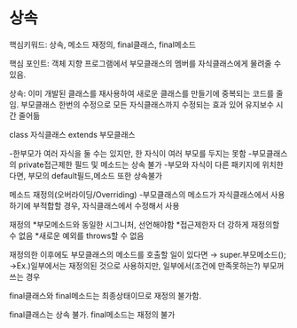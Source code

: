 # 상속

핵심키워드: 상속, 메소드 재정의, final클래스, final메소드

핵심 포인트: 객체 지향 프로그램에서 부모클래스의 멤버를 자식클래스에게 물려줄 수 있음.

상속: 이미 개발된 클래스를 재사용하여 새로운 클래스를 만들기에 중복되는 코드를 줄임.
부모클래스 한번의 수정으로 모든 자식클래스까지 수정되는 효과 있어 유지보수 시간 줄어듦

class 자식클래스 extends 부모클래스

-한부모가 여러 자식을 둘 수는 있지만, 한 자식이 여러 부모를 두지는 못함 -부모클래스의 private접근제한 필드 및 메소드는 상속 불가 -부모와 자식이 다른 패키지에 위치한다면, 부모의 default필드,메소드 또한 상속불가

메소드 재정의(오버라이딩/Overriding) -부모클래스의 메소드가 자식클래스에서 사용하기에 부적합할 경우, 자식클래스에서 수정해서 사용

재정의
*부모메소드와 동일한 시그니처, 선언해야함
*접근제한자 더 강하게 재정의할 수 없음 \*새로운 예외를 throws할 수 없음

재정의한 이후에도 부모클래스의 메소드를 호출할 일이 있다면
→ super.부모메소드();
→Ex.)일부에서는 재정의된 것으로 사용하지만, 일부에서(조건에 만족못하는?) 부모꺼 쓰는 경우

final클래스와 final메소드는 최종상태이므로 재정의 불가함.

final클래스는 상속 불가. final메소드는 재정의 불가
